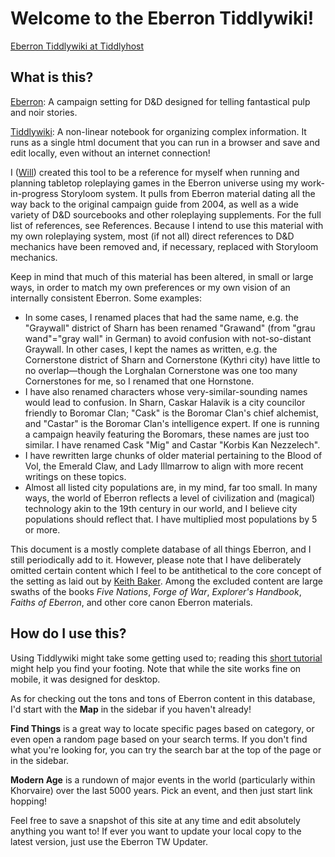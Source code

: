 # Welcome to the Eberron Tiddlywiki!

[Eberron Tiddlywiki at Tiddlyhost](https://eberron.tiddlyhost.com/)

## What is this?

[Eberron](https://en.wikipedia.org/wiki/Eberron): A campaign setting for D&D designed for telling fantastical pulp and noir stories.

[Tiddlywiki](https://tiddlywiki.com/): A non-linear notebook for organizing complex information. It runs as a single html document that you can run in a browser and save and edit locally, even without an internet connection!

I ([Will](https://www.reddit.com/u/ziphion)) created this tool to be a reference for myself when running and planning tabletop roleplaying games in the Eberron universe using my work-in-progress Storyloom system. It pulls from Eberron material dating all the way back to the original campaign guide from 2004, as well as a wide variety of D&D sourcebooks and other roleplaying supplements. For the full list of references, see References. Because I intend to use this material with my own roleplaying system, most (if not all) direct references to D&D mechanics have been removed and, if necessary, replaced with Storyloom mechanics.

Keep in mind that much of this material has been altered, in small or large ways, in order to match my own preferences or my own vision of an internally consistent Eberron. Some examples:

* In some cases, I renamed places that had the same name, e.g. the "Graywall" district of Sharn has been renamed "Grawand" (from "grau wand"="gray wall" in German) to avoid confusion with not-so-distant Graywall. In other cases, I kept the names as written, e.g. the Cornerstone district of Sharn and Cornerstone (Kythri city) have little to no overlap—though the Lorghalan Cornerstone was one too many Cornerstones for me, so I renamed that one Hornstone.
* I have also renamed characters whose very-similar-sounding names would lead to confusion. In Sharn, Caskar Halavik is a city councilor friendly to Boromar Clan; "Cask" is the Boromar Clan's chief alchemist, and "Castar" is the Boromar Clan's intelligence expert. If one is running a campaign heavily featuring the Boromars, these names are just too similar. I have renamed Cask "Mig" and Castar "Korbis Kan Nezzelech".
* I have rewritten large chunks of older material pertaining to the Blood of Vol, the Emerald Claw, and Lady Illmarrow to align with more recent writings on these topics.
* Almost all listed city populations are, in my mind, far too small. In many ways, the world of Eberron reflects a level of civilization and (magical) technology akin to the 19th century in our world, and I believe city populations should reflect that. I have multiplied most populations by 5 or more.

This document is a mostly complete database of all things Eberron, and I still periodically add to it. However, please note that I have deliberately omitted certain content which I feel to be antithetical to the core concept of the setting as laid out by [Keith Baker](http://keith-baker.com). Among the excluded content are large swaths of the books *Five Nations*, *Forge of War*, *Explorer's Handbook*, *Faiths of Eberron*, and other core canon Eberron materials.

## How do I use this?

Using Tiddlywiki might take some getting used to; reading this [short tutorial](https://opensource.com/article/19/2/tiddlywiki) might help you find your footing. Note that while the site works fine on mobile, it was designed for desktop.

As for checking out the tons and tons of Eberron content in this database, I'd start with the **Map** in the sidebar if you haven't already!

**Find Things** is a great way to locate specific pages based on category, or even open a random page based on your search terms. If you don't find what you're looking for, you can try the search bar at the top of the page or in the sidebar.

**Modern Age** is a rundown of major events in the world (particularly within Khorvaire) over the last 5000 years. Pick an event, and then just start link hopping!

Feel free to save a snapshot of this site at any time and edit absolutely anything you want to! If ever you want to update your local copy to the latest version, just use the Eberron TW Updater.
